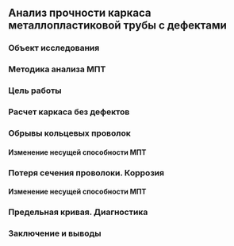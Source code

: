 ## Анализ прочности каркаса металлопластиковой трубы с дефектами

### Объект исследования

### Методика анализа МПТ

### Цель работы

### Расчет каркаса без дефектов

### Обрывы кольцевых проволок

#### Изменение несущей способности МПТ

### Потеря сечения проволоки. Коррозия

#### Изменение несущей способности МПТ

### Предельная кривая. Диагностика

### Заключение и выводы